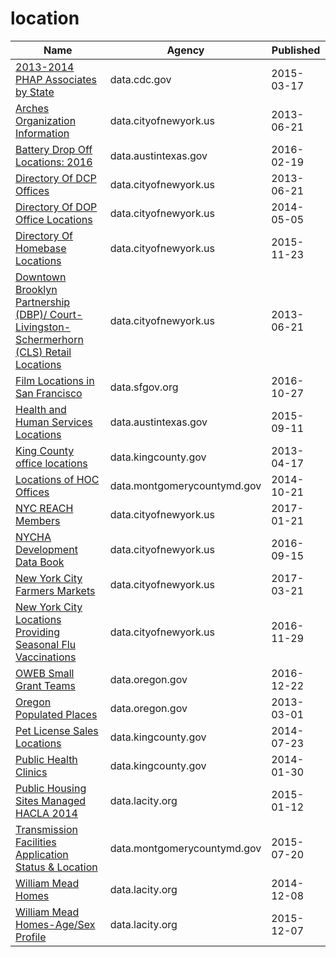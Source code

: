 # location

Name | Agency | Published
---- | ---- | ---------
[2013-2014 PHAP Associates by State](../datasets/uarv-cqnu.md) | data.cdc.gov | 2015-03-17
[Arches Organization Information](../datasets/jign-uhe6.md) | data.cityofnewyork.us | 2013-06-21
[Battery Drop Off Locations: 2016](../datasets/y4h7-ti7f.md) | data.austintexas.gov | 2016-02-19
[Directory Of DCP Offices](../datasets/w449-f4d7.md) | data.cityofnewyork.us | 2013-06-21
[Directory Of DOP Office Locations](../datasets/tfbb-gszk.md) | data.cityofnewyork.us | 2014-05-05
[Directory Of Homebase Locations](../datasets/ntcm-2w4k.md) | data.cityofnewyork.us | 2015-11-23
[Downtown Brooklyn Partnership (DBP)/ Court-Livingston-Schermerhorn (CLS) Retail Locations](../datasets/8gqz-6v9v.md) | data.cityofnewyork.us | 2013-06-21
[Film Locations in San Francisco](../datasets/yitu-d5am.md) | data.sfgov.org | 2016-10-27
[Health and Human Services Locations](../datasets/6v78-dj3u.md) | data.austintexas.gov | 2015-09-11
[King County office locations](../datasets/heqd-ysmv.md) | data.kingcounty.gov | 2013-04-17
[Locations of HOC Offices](../datasets/7nik-bq7n.md) | data.montgomerycountymd.gov | 2014-10-21
[NYC REACH Members](../datasets/7btz-mnc8.md) | data.cityofnewyork.us | 2017-01-21
[NYCHA Development Data Book](../datasets/evjd-dqpz.md) | data.cityofnewyork.us | 2016-09-15
[New York City Farmers Markets](../datasets/j8gx-kc43.md) | data.cityofnewyork.us | 2017-03-21
[New York City Locations Providing Seasonal Flu Vaccinations](../datasets/w9ei-idxz.md) | data.cityofnewyork.us | 2016-11-29
[OWEB Small Grant Teams](../datasets/duuq-2iwc.md) | data.oregon.gov | 2016-12-22
[Oregon Populated Places](../datasets/c6z4-hjsu.md) | data.oregon.gov | 2013-03-01
[Pet License Sales Locations](../datasets/mwyh-gr8i.md) | data.kingcounty.gov | 2014-07-23
[Public Health Clinics](../datasets/dnjy-kgwg.md) | data.kingcounty.gov | 2014-01-30
[Public Housing Sites Managed HACLA 2014](../datasets/vxhy-r447.md) | data.lacity.org | 2015-01-12
[Transmission Facilities Application Status & Location](../datasets/j2i5-vax9.md) | data.montgomerycountymd.gov | 2015-07-20
[William Mead Homes](../datasets/dpg7-s6dp.md) | data.lacity.org | 2014-12-08
[William Mead Homes-Age/Sex Profile](../datasets/jxqs-eipk.md) | data.lacity.org | 2015-12-07

